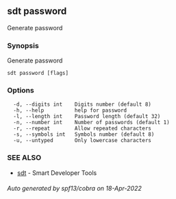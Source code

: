 ## sdt password

Generate password

### Synopsis

Generate password

```
sdt password [flags]
```

### Options

```
  -d, --digits int    Digits number (default 8)
  -h, --help          help for password
  -l, --length int    Password length (default 32)
  -n, --number int    Number of passwords (default 1)
  -r, --repeat        Allow repeated characters
  -s, --symbols int   Symbols number (default 8)
  -u, --untyped       Only lowercase characters
```

### SEE ALSO

* [sdt](sdt.md)	 - Smart Developer Tools

###### Auto generated by spf13/cobra on 18-Apr-2022
